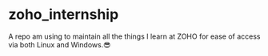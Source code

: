 # zoho_internship
A repo am using to maintain all the things I learn at ZOHO for ease of access via both Linux and Windows.😎
